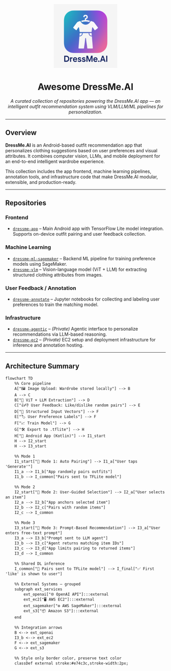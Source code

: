 <p align="center">
  <img src="assets/ic_launcher-playstore.png" alt="DressMe.AI Logo" width="200"/>
</p>

<h1 align="center">Awesome DressMe.AI</h1>

<p align="center">
  <em>A curated collection of repositories powering the DressMe.AI app — an intelligent outfit recommendation system using VLM/LLM/ML pipelines for personalization.</em>
</p>

---

## Overview

**DressMe.AI** is an Android-based outfit recommendation app that personalizes clothing suggestions based on user preferences and visual attributes. It combines computer vision, LLMs, and mobile deployment for an end-to-end intelligent wardrobe experience.

This collection includes the app frontend, machine learning pipelines, annotation tools, and infrastructure code that make DressMe.AI modular, extensible, and production-ready.

---

## Repositories

### Frontend

- [`dressme-app`](https://github.com/DressMe-AI/dressme-app) – Main Android app with TensorFlow Lite model integration. Supports on-device outfit pairing and user feedback collection.

### Machine Learning

- [`dressme-ml-sagemaker`](https://github.com/DressMe-AI/dressme-ml-sagemaker) – Backend ML pipeline for training preference models using SageMaker.
- [`dressme-vlm`](https://github.com/DressMe-AI/dressme-vlm) – Vision-language model (ViT + LLM) for extracting structured clothing attributes from images.

### User Feedback / Annotation

- [`dressme-annotate`](https://github.com/DressMe-AI/dressme-annotate) – Jupyter notebooks for collecting and labeling user preferences to train the matching model.

### Infrastructure

- [`dressme-agentic`](https://github.com/DressMe-AI/dressme-agentic) – *(Private)* Agentic interface to personalize recommendations via LLM-based reasoning.
- [`dressme-ec2`](https://github.com/DressMe-AI/dressme-ec2) – *(Private)* EC2 setup and deployment infrastructure for inference and annotation hosting.

---

## Architecture Summary
```mermaid
flowchart TD
    %% Core pipeline
    A["🖼️ Image Upload: Wardrobe stored locally"] --> B
    A --> C
    B["🧠 ViT + LLM Extraction"] --> D
    C["👍👎 User Feedback: Like/dislike random pairs"] --> E
    D["🧾 Structured Input Vectors"] --> F
    E["🏷️ User Preference Labels"] --> F
    F["📈 Train Model"] --> G
    G["🛠️ Export to .tflite"] --> H
    H["📱 Android App (Kotlin)"] --> I1_start
    H --> I2_start
    H --> I3_start

    %% Mode 1
    I1_start["🤖 Mode 1: Auto Pairing"] --> I1_a["User taps 'Generate'"]
    I1_a --> I1_b["App randomly pairs outfits"]
    I1_b --> I_common["Pairs sent to TFLite model"]

    %% Mode 2
    I2_start["🧍 Mode 2: User-Guided Selection"] --> I2_a["User selects an item"]
    I2_a --> I2_b["App anchors selected item"]
    I2_b --> I2_c["Pairs with random items"]
    I2_c --> I_common

    %% Mode 3
    I3_start["💬 Mode 3: Prompt-Based Recommendation"] --> I3_a["User enters free-text prompt"]
    I3_a --> I3_b["Prompt sent to LLM agent"]
    I3_b --> I3_c["Agent returns matching item IDs"]
    I3_c --> I3_d["App limits pairing to returned items"]
    I3_d --> I_common

    %% Shared DL inference
    I_common["📲 Pairs sent to TFLite model"] --> I_final["✅ First 'like' is shown to user"]

    %% External Systems — grouped
    subgraph ext_services
        ext_openai["🌐 OpenAI API"]:::external
        ext_ec2["🖥️ AWS EC2"]:::external
        ext_sagemaker["⚙️ AWS SageMaker"]:::external
        ext_s3["📦 Amazon S3"]:::external
    end

    %% Integration arrows
    B <--> ext_openai
    I3_b <--> ext_ec2
    F <--> ext_sagemaker
    G <--> ext_s3

    %% Style only border color, preserve text color
    classDef external stroke:#e74c3c,stroke-width:2px;

